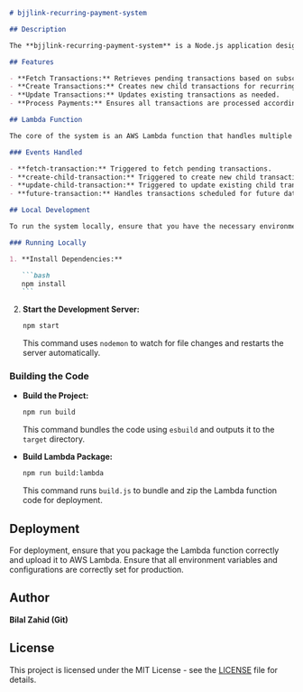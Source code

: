 ````markdown
# bjjlink-recurring-payment-system

## Description

The **bjjlink-recurring-payment-system** is a Node.js application designed for managing recurring subscription payments using AWS Lambda. This system efficiently handles recurring payments by performing operations such as fetching, updating, and creating child transactions. The system is equipped to handle complex subscription intervals and payment schedules.

## Features

- **Fetch Transactions:** Retrieves pending transactions based on subscription schedules.
- **Create Transactions:** Creates new child transactions for recurring payments.
- **Update Transactions:** Updates existing transactions as needed.
- **Process Payments:** Ensures all transactions are processed according to the subscription intervals.

## Lambda Function

The core of the system is an AWS Lambda function that handles multiple events related to recurring payments. The Lambda function is triggered based on scheduled events and processes transactions accordingly.

### Events Handled

- **fetch-transaction:** Triggered to fetch pending transactions.
- **create-child-transaction:** Triggered to create new child transactions.
- **update-child-transaction:** Triggered to update existing child transactions.
- **future-transaction:** Handles transactions scheduled for future dates.

## Local Development

To run the system locally, ensure that you have the necessary environment variables configured. You will need `.env.development` for local development and `.env` for AWS Lambda deployment.

### Running Locally

1. **Install Dependencies:**

   ```bash
   npm install
   ```
````

2. **Start the Development Server:**

   ```bash
   npm start
   ```

   This command uses `nodemon` to watch for file changes and restarts the server automatically.

### Building the Code

- **Build the Project:**

  ```bash
  npm run build
  ```

  This command bundles the code using `esbuild` and outputs it to the `target` directory.

- **Build Lambda Package:**

  ```bash
  npm run build:lambda
  ```

  This command runs `build.js` to bundle and zip the Lambda function code for deployment.

## Deployment

For deployment, ensure that you package the Lambda function correctly and upload it to AWS Lambda. Ensure that all environment variables and configurations are correctly set for production.

## Author

**Bilal Zahid (Git)**

## License

This project is licensed under the MIT License - see the [LICENSE](LICENSE) file for details.

```

```
